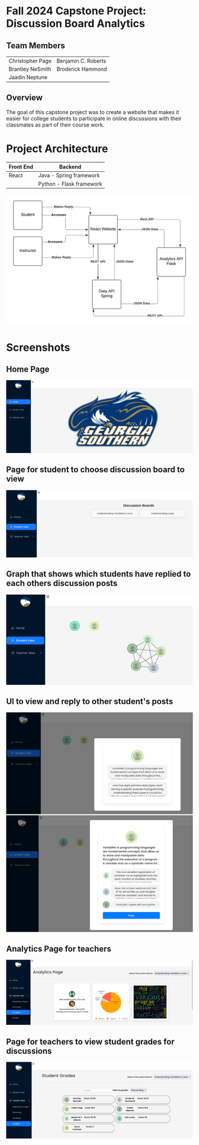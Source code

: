 # Fall 2024 Capstone Project: Discussion Board Analytics

## Team Members
|                |                    |
|----------------|--------------------|
|Christopher Page| Benjamin C. Roberts|
|Brantley NeSmith| Broderick Hammond|
|Jaadin Neptune| |
## Overview
The goal of this capstone project was to create a website that makes it easier for college students to participate in online discussions with their classmates as part of their  course work. 

# Project Architecture

| Front End | Backend
|---------- | -------|
| React     | Java - Spring framework |
|           | Python - Flask framework|

![](./screenshots/arch.png)


# Screenshots

## Home Page
![](./screenshots/overview.PNG)

## Page for student to choose discussion board to view
![](./screenshots/student-view.PNG)

## Graph that shows which students have replied to each others discussion posts
![](./screenshots/student-graph.PNG)

## UI to view and reply to other student's posts
![](./screenshots/student-posts.PNG)
![](./screenshots/student-reply.PNG)

## Analytics Page for teachers
![](./screenshots/student-analytics-page.PNG)

## Page for teachers to view student grades for discussions
![](./screenshots/student-grades.PNG)


